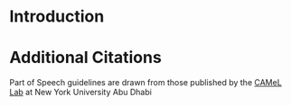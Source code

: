# Introduction 


# Additional Citations

Part of Speech guidelines are drawn from those published by the [CAMeL Lab](https://github.com/slkh/camel-guidelines/edit/master/docs/morphology.md) at New York University Abu Dhabi

